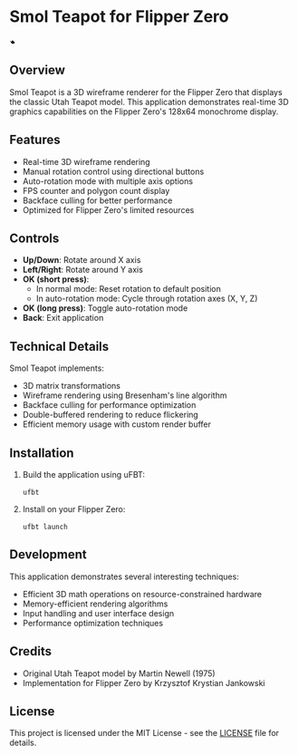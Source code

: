 # Smol Teapot for Flipper Zero

![Smol Teapot](p1x_smol_teapot.png)

## Overview

Smol Teapot is a 3D wireframe renderer for the Flipper Zero that displays the classic Utah Teapot model. This application demonstrates real-time 3D graphics capabilities on the Flipper Zero's 128x64 monochrome display.

## Features

- Real-time 3D wireframe rendering
- Manual rotation control using directional buttons
- Auto-rotation mode with multiple axis options
- FPS counter and polygon count display
- Backface culling for better performance
- Optimized for Flipper Zero's limited resources

## Controls

- **Up/Down**: Rotate around X axis
- **Left/Right**: Rotate around Y axis
- **OK (short press)**: 
  - In normal mode: Reset rotation to default position
  - In auto-rotation mode: Cycle through rotation axes (X, Y, Z)
- **OK (long press)**: Toggle auto-rotation mode
- **Back**: Exit application

## Technical Details

Smol Teapot implements:

- 3D matrix transformations
- Wireframe rendering using Bresenham's line algorithm
- Backface culling for performance optimization
- Double-buffered rendering to reduce flickering
- Efficient memory usage with custom render buffer

## Installation

1. Build the application using uFBT:
   ```
   ufbt
   ```

2. Install on your Flipper Zero:
   ```
   ufbt launch
   ```

## Development

This application demonstrates several interesting techniques:

- Efficient 3D math operations on resource-constrained hardware
- Memory-efficient rendering algorithms
- Input handling and user interface design
- Performance optimization techniques

## Credits

- Original Utah Teapot model by Martin Newell (1975)
- Implementation for Flipper Zero by Krzysztof Krystian Jankowski

## License

This project is licensed under the MIT License - see the [LICENSE](LICENSE) file for details.
